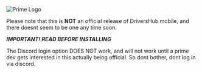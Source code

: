 ![Prime Logo](https://cdn.sprawdzany.pl/uploads/PrimeLogistics/logo.png)

Please note that this is **NOT** an official release of DriversHub mobile, and there doesnt seem to be one any time soon.

***IMPORTANT! READ BEFORE INSTALLING***
    

The Discord login option DOES NOT work, and will not work until a prime dev gets interested in this actually being official. So dont bother, dont log in via discord.
